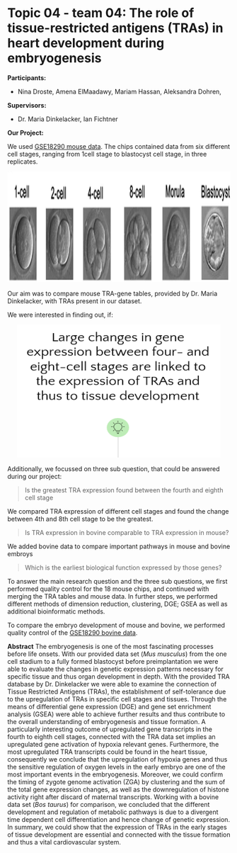 # Topic 04 - team 04: The role of tissue-restricted antigens (TRAs) in heart development during embryogenesis


**Participants:**
* Nina Droste, Amena ElMaadawy, Mariam Hassan, Aleksandra Dohren, 

**Supervisors:**
* Dr. Maria Dinkelacker, Ian Fichtner 

**Our Project:**

We used [GSE18290 mouse data](https://www.ncbi.nlm.nih.gov/geo/query/acc.cgi?acc=GSE18290). The chips contained data from six different cell stages, ranging from 1cell stage to blastocyst cell stage, in three replicates. 

<p align="center">
  <img width="700" height="250" src="https://github.com/datascience-mobi-2022/2022-topic-04-team-04/blob/8bdce2e53b4b714cc99cee5cbfea0e31622c70e8/Topic4_cellstages.png">
  
</p>

Our aim was to compare mouse TRA-gene tables, provided by Dr. Maria Dinkelacker, with TRAs present in our dataset.

We were interested in finding out, if:


<p align="center">
  <img width="460" height="300" src="https://github.com/datascience-mobi-2022/2022-topic-04-team-04/blob/1b6a4cc1fc4fcf1aaf52a296396986c63ca121b1/Topic4_Researchquestion.png">
</p>



Additionally, we focussed on three sub question, that could be answered during our project: 

> Is the greatest TRA expression found between the fourth and eighth cell stage


We compared TRA expression of different cell stages and found the change between 4th and 8th cell stage to be the greatest.

> Is TRA expression in bovine comparable to TRA expression in mouse?


We added bovine data to compare important pathways in mouse and bovine embroys


> Which is the earliest biological function expressed by those genes?

To answer the main research question and the three sub questions, we first performed quality control for the 18 mouse chips, and continued with merging the TRA tables and mouse data. In further steps, we performed different methods of dimension reduction, clustering, DGE; GSEA as well as additional bioinformatic methods.

To compare the embryo development of mouse and bovine, we performed quality control of the [GSE18290 bovine data](https://www.ncbi.nlm.nih.gov/geo/query/acc.cgi?acc=GSE18290).

**Abstract**
The embryogenesis is one of the most fascinating processes before life onsets. With our provided data set (_Mus musculus_) from the one cell stadium to a fully formed blastocyst before preimplantation we were able to evaluate the changes in genetic expression patterns necessary for specific tissue and thus organ development in depth. With the provided TRA database by Dr. Dinkelacker we were able to examine the connection of Tissue Restricted Antigens (TRAs), the establishment of self-tolerance due to the upregulation of TRAs in specific cell stages and tissues. Through the means of differential gene expression (DGE) and gene set enrichment analysis (GSEA) were able to achieve further results and thus contribute to the overall understanding of embryogenesis and tissue formation.  A particularly interesting outcome of upregulated gene transcripts in the fourth to eighth cell stages, connected with the TRA data set implies an upregulated gene activation of hypoxia relevant genes. Furthermore, the most upregulated TRA transcripts could be found in the heart tissue, consequently we conclude that the upregulation of hypoxia genes and thus the sensitive regulation of oxygen levels in the early embryo are one of the most important events in the embryogenesis. Moreover, we could confirm the timing of zygote genome activation (ZGA) by clustering and the sum of the total gene expression changes, as well as the downregulation of histone activity right after discard of maternal transcripts. Working with a bovine data set (_Bos taurus_) for comparison, we concluded that the different development and regulation of metabolic pathways is due to a divergent time dependent cell differentiation and hence change of genetic expression. In summary, we could show that the expression of TRAs in the early stages of tissue development are essential and connected with the tissue formation and thus a vital cardiovascular system.

